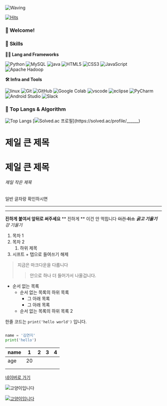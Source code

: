 <!--
**yeji63/yeji63** is a ✨ _special_ ✨ repository because its `README.md` (this file) appears on your GitHub profile.

Here are some ideas to get you started:

- 🔭 I’m currently working on ...
- 🌱 I’m currently learning ...
- 👯 I’m looking to collaborate on ...
- 🤔 I’m looking for help with ...
- 💬 Ask me about ...
- 📫 How to reach me: ...
- 😄 Pronouns: ...
- ⚡ Fun fact: ...
-->
<!-- Header -->

![Waving](https://capsule-render.vercel.app/api?type=waving&height=200&text=Good%20Day%20To%20Code!&fontAlign=40&fontAlignY=40&color=gradient)

[![Hits](https://hits.seeyoufarm.com/api/count/incr/badge.svg?url=https%3A%2F%2Fgithub.com%2F______&count_bg=%2379C83D&title_bg=%23555555&icon=&icon_color=%23E7E7E7&title=hits&edge_flat=false)](https://hits.seeyoufarm.com)

### 🙇 Welcome!

<!-- Body -->

### 🦾 Skills
**🧑‍💻 Lang and Frameworks**

![Python](https://img.shields.io/badge/python-3776AB.svg?&style=for-the-badge&logo=python&logoColor=white) 
![MySQL](https://img.shields.io/badge/mysql-4479A1.svg?&style=for-the-badge&logo=mysql&logoColor=white)
![java](https://img.shields.io/badge/java-ffffff.svg?&style=for-the-badge&logo=openjdk&logoColor=black)
![HTML5](https://img.shields.io/badge/html5-E34F26.svg?&style=for-the-badge&logo=html5&logoColor=white) 
![CSS3](https://img.shields.io/badge/css3-1572B6.svg?&style=for-the-badge&logo=css3&logoColor=white) 
![JavaScript](https://img.shields.io/badge/javascript-F7DF1E.svg?&style=for-the-badge&logo=javascript&logoColor=white) ![Apache Hadoop](https://img.shields.io/badge/apachehadoop-66CCFF.svg?&style=for-the-badge&logo=apachehadoop&logoColor=white) 

**🛠️ Infra and Tools**

![linux](https://img.shields.io/badge/linux-FCC624.svg?&style=for-the-badge&logo=linux&logoColor=white)
![Git](https://img.shields.io/badge/git-F05032.svg?&style=for-the-badge&logo=git&logoColor=white) 
![GitHub](https://img.shields.io/badge/github-181717.svg?&style=for-the-badge&logo=github&logoColor=white) 
![Google Colab](https://img.shields.io/badge/googlecolab-F9AB00.svg?&style=for-the-badge&logo=googlecolab&logoColor=white)
![vscode](https://img.shields.io/badge/vscode-007ACC.svg?&style=for-the-badge&logo=visualstudiocode&logoColor=white)
![eclipse](https://img.shields.io/badge/eclipse-2C2255.svg?&style=for-the-badge&logo=eclipseide&logoColor=white)
![PyCharm](https://img.shields.io/badge/pycharm-000000.svg?&style=for-the-badge&logo=pycharm&logoColor=white)
![Android Studio](https://img.shields.io/badge/androidstudio-3DDC84.svg?&style=for-the-badge&logo=androidstudio&logoColor=white) 
![Slack](https://img.shields.io/badge/slack-4A154B.svg?&style=for-the-badge&logo=slack&logoColor=white) 

### 🚌 Top Langs & Algorithm
![Top Langs](https://github-readme-stats.vercel.app/api/top-langs/?username=______&layout=compact)
[![Solved.ac
프로필](http://mazassumnida.wtf/api/v2/generate_badge?boj=______)](https://solved.ac/profile/______)




# 제일 큰 제목 
<h1>제일 큰 제목</h1>

###### 제일 작은 제목
일반 글자랑 확인하시면 

--- 
***

__진하게__
**붙여서 앞뒤로 써주세요**
** 진하게 ** 이건 안 먹힙니다
~~이건 취소~~
***굵고 기울기***
*걍 기울기*

1. 목차 1
2. 목차 2
     1. 하위 제목
3. 시프트 + 탭으로 들여쓰기 해제

> 지금은 마크다운을 다룹니다
>> 안으로 하나 더 들어가서 나올겁니다.
>

- 순서 없는 목록
  - 순서 없는 목록의 하위 목록
    - 그 아래 목록
    - 그 아래 목록
  - 순서 없는 목록의 하위 목록 2
 
한줄 코드는 `print('hello world')` 입니다.

```python

name = '김연지'
print('hello')
```

| name  | 1  | 2 | 3 | 4 |
|-------|----|---|---|---|
| age   | 20 |   |   |   |
|       |    |   |   |   |
|       |    |   |   |   |

[네이버로 가기](https://www.naver.com/)

![고양이입니다](https://i.imgur.com/knCvaRQ.png)

[![고양이입니다](https://i.imgur.com/knCvaRQ.png)](https://www.naver.com/)
